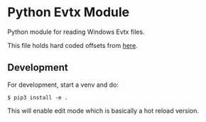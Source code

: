 
# Python Evtx Module

Python module for reading Windows Evtx files.

This file holds hard coded offsets from [here](https://github.com/libyal/libevtx/blob/master/documentation/Windows%20XML%20Event%20Log%20%28EVTX%29.asciidoc#file_flags).


## Development

For development, start a venv and do:
```
$ pip3 install -e .
```
This will enable edit mode which is basically a hot reload version.
